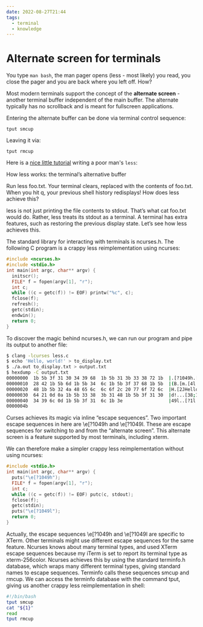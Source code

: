 ```yaml
---
date: 2022-08-27T21:44
tags:
  - terminal
  - knowledge
---
```


# Alternate screen for terminals

You type `man bash`, the man pager opens (less - most likely) you read, you
close the pager and you are back where you left off. How?

Most modern terminals support the concept of the **alternate screen** - another
terminal buffer independent of the main buffer. The alternate typically has no
scrollback and is meant for fullscreen applications.

Entering the alternate buffer can be done via terminal control sequence:

```
tput smcup
```

Leaving it via:

```
tput rmcup
```

Here is a [nice little tutorial](https://jameshfisher.com/2017/12/04/how-less-works/) writing a poor man's `less`:

How less works: the terminal’s alternative buffer

Run less foo.txt. Your terminal clears, replaced with the contents of foo.txt.
When you hit q, your previous shell history redisplays! How does less achieve
this?

less is not just printing the file contents to stdout. That’s what cat foo.txt
would do. Rather, less treats its stdout as a terminal. A terminal has extra
features, such as restoring the previous display state. Let’s see how less
achieves this.

The standard library for interacting with terminals is ncurses.h. The following
C program is a crappy less reimplementation using ncurses:

```c
#include <ncurses.h>
#include <stdio.h>
int main(int argc, char** argv) {
  initscr();
  FILE* f = fopen(argv[1], "r");
  int c;
  while ((c = getc(f)) != EOF) printw("%c", c);
  fclose(f);
  refresh();
  getc(stdin);
  endwin();
  return 0;
}
```

To discover the magic behind ncurses.h, we can run our program and pipe its
output to another file:

```bash
$ clang -lcurses less.c
$ echo 'Hello, world!' > to_display.txt
$ ./a.out to_display.txt > output.txt
$ hexdump -C output.txt
00000000  1b 5b 3f 31 30 34 39 68  1b 5b 31 3b 33 38 72 1b  |.[?1049h.[1;38r.|
00000010  28 42 1b 5b 6d 1b 5b 34  6c 1b 5b 3f 37 68 1b 5b  |(B.[m.[4l.[?7h.[|
00000020  48 1b 5b 32 4a 48 65 6c  6c 6f 2c 20 77 6f 72 6c  |H.[2JHello, worl|
00000030  64 21 0d 0a 1b 5b 33 38  3b 31 48 1b 5b 3f 31 30  |d!...[38;1H.[?10|
00000040  34 39 6c 0d 1b 5b 3f 31  6c 1b 3e                 |49l..[?1l.>|
0000004b
```

Curses achieves its magic via inline “escape sequences”. Two important escape
sequences in here are \e[?1049h and \e[?1049l. These are escape sequences for
switching to and from the “alternate screen”. This alternate screen is a
feature supported by most terminals, including xterm.

We can therefore make a simpler crappy less reimplementation without using
ncurses:

```c
#include <stdio.h>
int main(int argc, char** argv) {
  puts("\e[?1049h");
  FILE* f = fopen(argv[1], "r");
  int c;
  while ((c = getc(f)) != EOF) putc(c, stdout);
  fclose(f);
  getc(stdin);
  puts("\e[?1049l");
  return 0;
}
```

Actually, the escape sequences \e[?1049h and \e[?1049l are specific to XTerm.
Other terminals might use different escape sequences for the same feature.
Ncurses knows about many terminal types, and used XTerm escape sequences
because my iTerm is set to report its terminal type as xterm-256color. Ncurses
achieves this by using the standard terminfo.h database, which wraps many
different terminal types, giving standard names to escape sequences. Terminfo
calls these sequences smcup and rmcup. We can access the terminfo database with
the command tput, giving us another crappy less reimplementation in shell:

```bash
#!/bin/bash
tput smcup
cat "${1}"
read
tput rmcup
```

